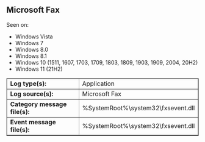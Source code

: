 ## Microsoft Fax

Seen on:
* Windows Vista
* Windows 7
* Windows 8.0
* Windows 8.1
* Windows 10 (1511, 1607, 1703, 1709, 1803, 1809, 1903, 1909, 2004, 20H2)
* Windows 11 (21H2)

<table border="1" class="docutils">
  <tbody>
    <tr>
      <td><b>Log type(s):</b></td>
      <td>Application</td>
    </tr>
    <tr>
      <td><b>Log source(s):</b></td>
      <td>Microsoft Fax</td>
    </tr>
    <tr>
      <td><b>Category message file(s):</b></td>
      <td>%SystemRoot%\system32\fxsevent.dll</td>
    </tr>
    <tr>
      <td><b>Event message file(s):</b></td>
      <td>%SystemRoot%\system32\fxsevent.dll</td>
    </tr>
  </tbody>
</table>

&nbsp;

